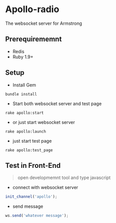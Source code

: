 # Apollo-radio
The websocket server for Armstrong

## Prerequirememnt
- Redis
- Ruby 1.9+

## Setup

- Install Gem
``` shell
bundle install
```

- Start both websocket server and test page
``` shell
rake apollo:start
```

- or just start websocket server
``` shell
rake apollo:launch
```

- just start test page
``` shell
rake apollo:test_page
```

## Test in Front-End

> open developmemnt tool and type javascript

- connect with websocket server
``` javascript
init_channel('apollo');
```

- send message
``` javascript
ws.send('whatever message');
```
